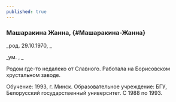 ```yaml
---
published: true
---
```


### Машаракина Жанна,  {#Машаракина-Жанна}

_род. 29.10.1970, _

_ум. , _

Родом где-то недалеко от Славного. Работала на Борисовском хрустальном заводе.

Обучение: 1993, г. Минск. Образовательное учреждение: БГУ, Белорусский государственный университет. С 1988 по 1993. 
        
